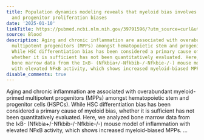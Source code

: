 ```yaml
---
title: Population dynamics modeling reveals that myeloid bias involves both HSC differentiation
  and progenitor proliferation biases
date: '2025-01-10'
linkTitle: https://pubmed.ncbi.nlm.nih.gov/39791596/?utm_source=curl&utm_medium=rss&utm_campaign=journals&utm_content=7603509&fc=None&ff=20250111170758&v=2.18.0.post9+e462414
source: Blood
description: Aging and chronic inflammation are associated with overabundant myeloid-primed
  multipotent progenitors (MPPs) amongst hematopoietic stem and progenitor cells (HSPCs).
  While HSC differentiation bias has been considered a primary cause of myeloid bias,
  whether it is sufficient has not been quantitatively evaluated. Here, we analyzed
  bone marrow data from the IκB- (Nfkbia+/-Nfkbib-/-Nfkbie-/-) mouse model of inflammation
  with elevated NFκB activity, which shows increased myeloid-biased MPPs. ...
disable_comments: true
---
```

Aging and chronic inflammation are associated with overabundant myeloid-primed multipotent progenitors (MPPs) amongst hematopoietic stem and progenitor cells (HSPCs). While HSC differentiation bias has been considered a primary cause of myeloid bias, whether it is sufficient has not been quantitatively evaluated. Here, we analyzed bone marrow data from the IκB- (Nfkbia+/-Nfkbib-/-Nfkbie-/-) mouse model of inflammation with elevated NFκB activity, which shows increased myeloid-biased MPPs. ...